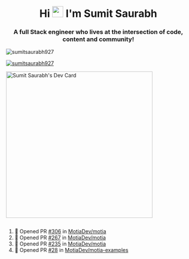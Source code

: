<h1 align="center">Hi <img src="https://raw.githubusercontent.com/MartinHeinz/MartinHeinz/master/wave.gif" width="30px"> I'm Sumit Saurabh</h1>
<h3 align="center">A full Stack engineer who lives at the intersection of code, content and community!</h3>

<p align="left"> <img src="https://komarev.com/ghpvc/?username=sumitsaurabh927&label=Profile%20views&color=0e75b6&style=flat" alt="sumitsaurabh927" /> </p>


<p align="left"> <a href="https://twitter.com/sumitsaurabh927" target="blank"><img src="https://img.shields.io/twitter/follow/sumitsaurabh927?logo=twitter&style=for-the-badge" alt="sumitsaurabh927" /></a> </p>


<a href="https://api.daily.dev/devcards/7d94ae10a1cc42f39f319acddfaf2e5b.png?r=6b7"><img src="https://api.daily.dev/devcards/7d94ae10a1cc42f39f319acddfaf2e5b.png?r=6b7" width="400" alt="Sumit Saurabh's Dev Card"/></a>

<p align="left"> <a href="https://twitter.com/" target="blank"><img src="https://img.shields.io/twitter/follow/?logo=twitter&style=for-the-badge" alt="" /></a> </p>



<!--
<p><img align="center" src="https://github-readme-stats.vercel.app/api?username=sumitsaurabh927&count_private=true" alt="sumitsaurabh927" /></p>
-->

<!--START_SECTION:activity-->
1. 💪 Opened PR [#306](https://github.com/MotiaDev/motia/pull/306) in [MotiaDev/motia](https://github.com/MotiaDev/motia)
2. 💪 Opened PR [#267](https://github.com/MotiaDev/motia/pull/267) in [MotiaDev/motia](https://github.com/MotiaDev/motia)
3. 💪 Opened PR [#235](https://github.com/MotiaDev/motia/pull/235) in [MotiaDev/motia](https://github.com/MotiaDev/motia)
4. 💪 Opened PR [#28](https://github.com/MotiaDev/motia-examples/pull/28) in [MotiaDev/motia-examples](https://github.com/MotiaDev/motia-examples)
<!--END_SECTION:activity-->

